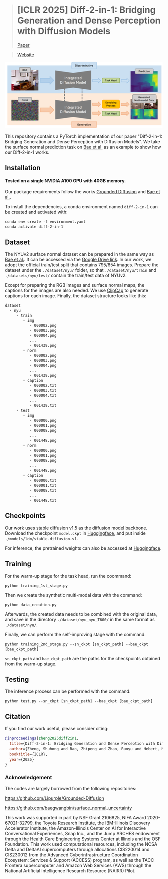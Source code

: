 > # [ICLR 2025] Diff-2-in-1: Bridging Generation and Dense Perception with Diffusion Models <br>
> [Paper](https://openreview.net/pdf?id=ZYd5wJSaMs)

> [Website](https://zsh2000.github.io/diff-2-in-1.github.io/)

![Pipeline](diff2in1.png)

This repository contains a PyTorch implementation of our paper "Diff-2-in-1: Bridging Generation and Dense Perception with Diffusion Models". We take the surface normal prediction task on [Bae et al.](https://openaccess.thecvf.com/content/ICCV2021/papers/Bae_Estimating_and_Exploiting_the_Aleatoric_Uncertainty_in_Surface_Normal_Estimation_ICCV_2021_paper.pdf) as an example to show how our Diff-2-in-1 works.


## Installation

#### Tested on a single NVIDIA A100 GPU with 40GB memory.

Our package requirements follow the works [Grounded Diffusion](https://github.com/Lipurple/Grounded-Diffusion) and [Bae et al.](https://github.com/baegwangbin/surface_normal_uncertainty).

To install the dependencies, a conda environment named `diff-2-in-1` can be created and activated with:

```
conda env create -f environment.yaml
conda activate diff-2-in-1
```

## Dataset

The NYUv2 surface normal dataset can be prepared in the same way as [Bae et al.](https://github.com/baegwangbin/surface_normal_uncertainty). It can be accessed via the [Google Drive link](https://drive.google.com/drive/folders/1Ku25Am69h_HrbtcCptXn4aetjo7sB33F?usp=sharing). In our work, we adopt the official train/test split that contains 795/654 images. Prepare the dataset under the `./dataset/nyu/` folder, so that `./dataset/nyu/train` and `./datasets/nyu/test/` contain the train/test data of NYUv2.

Except for preparing the RGB images and surface normal maps, the captions for the images are also needed. We use [ClipCap](https://github.com/rmokady/CLIP_prefix_caption) to generate captions for each image. Finally, the dataset structure looks like this:

```
dataset
  - nyu
     - train
        - img
           - 000002.png
           - 000003.png
           - 000004.png
           ...
           - 001439.png
        - norm
           - 000002.png
           - 000003.png
           - 000004.png
           ...
           - 001439.png
        - caption
           - 000002.txt
           - 000003.txt
           - 000004.txt
           ...
           - 001439.txt
     - test
        - img
           - 000000.png
           - 000001.png
           - 000008.png
           ...
           - 001448.png
        - norm
           - 000000.png
           - 000001.png
           - 000008.png
           ...
           - 001448.png
        - caption
           - 000000.txt
           - 000001.txt
           - 000008.txt
           ...
           - 001448.txt
```

## Checkpoints

Our work uses stable diffusion v1.5 as the diffusion model backbone. Download the checkpoint `model.ckpt` in [Huggingface](https://huggingface.co/ShuhongZheng/diff-2-in-1), and put inside `./models/ldm/stable-diffusion-v1`.

For inference, the pretrained weights can also be accessed at [Huggingface](https://huggingface.co/ShuhongZheng/diff-2-in-1).


## Training

For the warm-up stage for the task head, run the coommand:

```
python training_1st_stage.py
```

Then we create the synthetic multi-modal data with the command:

```
python data_creation.py
```

Afterwards, the created data needs to be combined with the original data, and save in the directory `./dataset/nyu_nyu_T600/` in the same format as `./dataset/nyu/`.

Finally, we can perform the self-improving stage with the command:

```
python training_2nd_stage.py --sn_ckpt [sn_ckpt_path] --bae_ckpt [bae_ckpt_path]
```

`sn_ckpt_path` and `bae_ckpt_path` are the paths for the checkpoints obtained from the warm-up stage.

## Testing
The inference process can be performed with the command:

```
python test.py --sn_ckpt [sn_ckpt_path] --bae_ckpt [bae_ckpt_path]
```

## Citation
If you find our work useful, please consider citing:
```BibTeX
@inproceedings{zheng2025diff2in1,
  title={Diff-2-in-1: Bridging Generation and Dense Perception with Diffusion Models},
  author={Zheng, Shuhong and Bao, Zhipeng and Zhao, Ruoyu and Hebert, Martial and Wang, Yu-Xiong},
  booktitle={ICLR},
  year={2025}
}
```

### Acknowledgement
The codes are largely borrowed from the following repositories:

https://github.com/Lipurple/Grounded-Diffusion

https://github.com/baegwangbin/surface_normal_uncertainty

This work was supported in part by NSF Grant 2106825, NIFA Award 2020-67021-32799, the Toyota Research Institute, the IBM-Illinois Discovery Accelerator Institute, the Amazon-Illinois Center on AI for Interactive Conversational Experiences, Snap Inc., and the Jump ARCHES endowment through the Health Care Engineering Systems Center at Illinois and the OSF Foundation. This work used computational resources, including the NCSA Delta and DeltaAI supercomputers through allocations CIS220014 and CIS230012 from the Advanced Cyberinfrastructure Coordination Ecosystem: Services & Support (ACCESS) program, as well as the TACC Frontera supercomputer and Amazon Web Services (AWS) through the National Artificial Intelligence Research Resource (NAIRR) Pilot.
